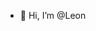 - 👋 Hi, I’m @Leon


<!---
pflotscher/pflotscher is a ✨ special ✨ repository because its `README.md` (this file) appears on your GitHub profile.
You can click the Preview link to take a look at your changes.
--->
